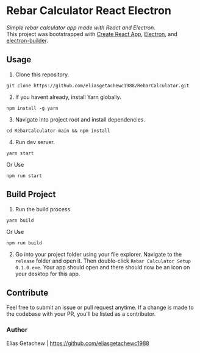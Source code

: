 # Rebar Calculator React Electron

*Simple rebar calculator app made with React and Electron.*
<br>
This project was bootstrapped with [Create React App](https://github.com/facebook/create-react-app), [Electron](https://electronjs.org/), and [electron-builder](https://github.com/electron-userland/electron-builder).

## Usage
1. Clone this repository.
```
git clone https://github.com/eliasgetachewc1988/RebarCalculator.git
```
2. If you havent already, install Yarn globally.
```
npm install -g yarn
```
3. Navigate into project root and install dependencies.
```
cd RebarCalculator-main && npm install
```
4. Run dev server.
```
yarn start 
```
Or Use
```
npm run start 
```

## Build Project
1. Run the build process
```
yarn build
```
Or Use
```
npm run build
```
2. Go into your project folder using your file explorer. Navigate to the `release` folder and open it. Then double-click `Rebar Calculator Setup 0.1.0.exe`. Your app should open and there should now be an icon on your desktop for this app.

## Contribute
Feel free to submit an issue or pull request anytime. If a change is made to the codebase with your PR, you'll be listed as a contributor.

### Author
Elias Getachew | https://github.com/eliasgetachewc1988





